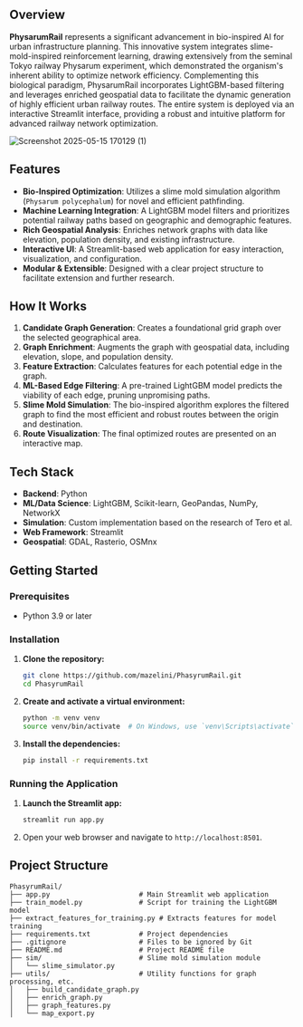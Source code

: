 ##  Overview

**PhysarumRail** represents a significant advancement in bio-inspired AI for urban infrastructure planning. This innovative system integrates slime-mold-inspired reinforcement learning, drawing extensively from the seminal Tokyo railway Physarum experiment, which demonstrated the organism's inherent ability to optimize network efficiency. Complementing this biological paradigm, PhysarumRail incorporates LightGBM-based filtering and leverages enriched geospatial data to facilitate the dynamic generation of highly efficient urban railway routes. The entire system is deployed via an interactive Streamlit interface, providing a robust and intuitive platform for advanced railway network optimization.


![Screenshot 2025-05-15 170129 (1)](https://github.com/user-attachments/assets/7d8a7eb0-953a-4472-95e1-9afab4f94b3d)

##  Features

-   **Bio-Inspired Optimization**: Utilizes a slime mold simulation algorithm (`Physarum polycephalum`) for novel and efficient pathfinding.
-   **Machine Learning Integration**: A LightGBM model filters and prioritizes potential railway paths based on geographic and demographic features.
-   **Rich Geospatial Analysis**: Enriches network graphs with data like elevation, population density, and existing infrastructure.
-   **Interactive UI**: A Streamlit-based web application for easy interaction, visualization, and configuration.
-   **Modular & Extensible**: Designed with a clear project structure to facilitate extension and further research.

##  How It Works

1.  **Candidate Graph Generation**: Creates a foundational grid graph over the selected geographical area.
2.  **Graph Enrichment**: Augments the graph with geospatial data, including elevation, slope, and population density.
3.  **Feature Extraction**: Calculates features for each potential edge in the graph.
4.  **ML-Based Edge Filtering**: A pre-trained LightGBM model predicts the viability of each edge, pruning unpromising paths.
5.  **Slime Mold Simulation**: The bio-inspired algorithm explores the filtered graph to find the most efficient and robust routes between the origin and destination.
6.  **Route Visualization**: The final optimized routes are presented on an interactive map.

##  Tech Stack

-   **Backend**: Python
-   **ML/Data Science**: LightGBM, Scikit-learn, GeoPandas, NumPy, NetworkX
-   **Simulation**: Custom implementation based on the research of Tero et al.
-   **Web Framework**: Streamlit
-   **Geospatial**: GDAL, Rasterio, OSMnx

##  Getting Started

### Prerequisites

-   Python 3.9 or later

### Installation

1.  **Clone the repository:**
    ```bash
    git clone https://github.com/mazelini/PhasyrumRail.git
    cd PhasyrumRail
    ```

2.  **Create and activate a virtual environment:**
    ```bash
    python -m venv venv
    source venv/bin/activate  # On Windows, use `venv\Scripts\activate`
    ```

3.  **Install the dependencies:**
    ```bash
    pip install -r requirements.txt
    ```

### Running the Application

1.  **Launch the Streamlit app:**
    ```bash
    streamlit run app.py
    ```

2.  Open your web browser and navigate to `http://localhost:8501`.

##  Project Structure

```
PhasyrumRail/
├── app.py                      # Main Streamlit web application
├── train_model.py              # Script for training the LightGBM model
├── extract_features_for_training.py # Extracts features for model training
├── requirements.txt            # Project dependencies
├── .gitignore                  # Files to be ignored by Git
├── README.md                   # Project README file
├── sim/                        # Slime mold simulation module
│   └── slime_simulator.py
├── utils/                      # Utility functions for graph processing, etc.
│   ├── build_candidate_graph.py
│   ├── enrich_graph.py
│   ├── graph_features.py
│   └── map_export.py

```

